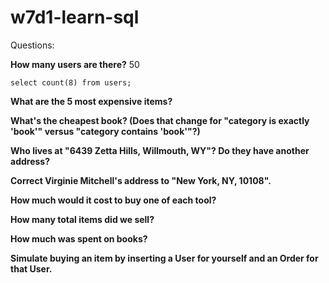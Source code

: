 # w7d1-learn-sql

Questions:

**How many users are there?**
50
```
select count(8) from users;
```
**What are the 5 most expensive items?**



**What's the cheapest book? (Does that change for "category is exactly 'book'" versus "category contains 'book'"?)**



**Who lives at "6439 Zetta Hills, Willmouth, WY"? Do they have another address?**



**Correct Virginie Mitchell's address to "New York, NY, 10108".**



**How much would it cost to buy one of each tool?**



**How many total items did we sell?**



**How much was spent on books?**



**Simulate buying an item by inserting a User for yourself and an Order for that User.**

